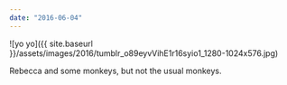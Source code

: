 ```yaml
---
date: "2016-06-04"
---
```


![yo yo]({{ site.baseurl }}/assets/images/2016/tumblr_o89eyvVihE1r16syio1_1280-1024x576.jpg)

Rebecca and some monkeys, but not the usual monkeys.

